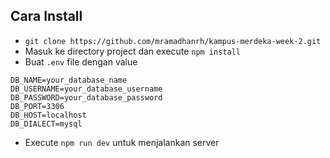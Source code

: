 ## Cara Install

- `git clone https://github.com/mramadhanrh/kampus-merdeka-week-2.git`
- Masuk ke directory project dan execute `npm install`
- Buat `.env` file dengan value
```
DB_NAME=your_database_name
DB_USERNAME=your_database_username
DB_PASSWORD=your_database_password
DB_PORT=3306
DB_HOST=localhost
DB_DIALECT=mysql
```
- Execute `npm run dev` untuk menjalankan server

